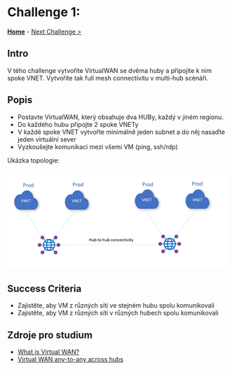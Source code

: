 # Challenge 1: 

**[Home](../README.md)** - [Next Challenge >](../Student/02_branch_connectivity.md)

## Intro

V tého challenge vytvoříte VirtualWAN se dvěma huby a připojíte k nim spoke VNET. Vytvoříte tak full mesh connectivitu v multi-hub scénáři.

## Popis 

*   Postavte VirtualWAN, který obsahuje dva HUBy, každý v jiném regionu.
*   Do každého hubu připojte 2 spoke VNETy
*   V každé spoke VNET vytvořte minimálně jeden subnet a do něj nasaďte jeden virtuální sever
*   Vyzkoušejte komunikaci mezi všemi VM (ping, ssh/rdp)

Ukázka topologie:

![topology](../images/vwan01.png)

## Success Criteria

- Zajistěte, aby VM z různých sítí ve stejném hubu spolu komunikovali
- Zajistěte, aby VM z různých sítí v různých hubech spolu komunikovali

## Zdroje pro studium

- [What is Virtual WAN?](https://learn.microsoft.com/en-us/azure/virtual-wan/virtual-wan-about)
- [Virtual WAN any-to-any across hubs](https://docs.microsoft.com/azure/virtual-wan/scenario-any-to-any)

